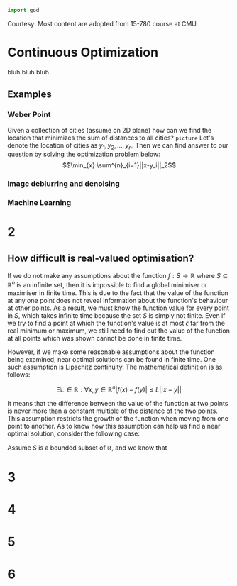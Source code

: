 ```python
import god
```
Courtesy: Most content are adopted from 15-780 course at CMU.
# Continuous Optimization
bluh bluh bluh

## Examples

### Weber Point

Given a collection of cities (assume on 2D plane) how can we find the location that minimizes the sum of distances to all cities?
`picture`
Let's denote the location of cities as $y_1, y_2, ..., y_n$.
Then we can find answer to our question by solving the optimization problem below:
$$\min_{x} \sum^{n}_{i=1}||x-y_i||_2$$

### Image deblurring and denoising

### Machine Learning

# 2

## How difficult is real-valued optimisation?

If we do not make any assumptions about the function $f:S\rightarrow\mathbb{R}$ where $S\subseteq\mathbb{R}^n$ is an infinite set, then it is impossible to find a global minimiser or maximiser in finite time. This is due to the fact that the value of the function at any one point does not reveal information about the function's behaviour at other points. As a result, we must know the function value for every point in $S$, which takes infinite time because the set $S$ is simply not finite. Even if we try to find a point at which the function's value is at most  $\epsilon$ far from the real minimum or maximum, we still need to find out the value of the function at all points which was shown cannot be done in finite time.

However, if we make some reasonable assumptions about the function being examined, near optimal solutions can be found in finite time. One such assumption is Lipschitz continuity. The mathematical definition is as follows:

$$\exists L\in\mathbb{R}:\forall x,y\in\mathbb{R}^n|f(x)-f(y)|\le L||x-y||$$

It means that the difference between the value of the function at two points is never more than a constant multiple of the distance of the two points. This assumption restricts the growth of the function when moving from one point to another. As to know how this assumption can help us find a near optimal solution, consider the following case:

Assume $S$ is a bounded subset of $\mathbb{R}$, and we know that 

# 3

# 4

# 5

# 6
<!--stackedit_data:
eyJoaXN0b3J5IjpbLTEzNDg3OTk4MzQsLTIwOTExMzcxNTMsLT
cxNDI3OTM4MiwtOTU2MTUxMDUyLC0xMTUwMDAwMTgzLC05MTE4
MjE3NjcsMTk3NDA5NjU5OSwtMTM4NTcwMDQ4OCwxNzg5MzkxMz
M1LC02MjUyNTAxNjQsMTY1OTAxNDY4MywtOTQ4NTQ2NjEsNTU5
OTk4NDg0LC0xMTgxMTY4NDI4LDIwMDc5NTE5MDAsLTE3MzU5NT
k1MjksLTE0MjEwODYwMjJdfQ==
-->